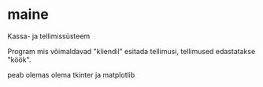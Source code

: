 # maine
Kassa- ja tellimissüsteem

Program mis võimaldavad "kliendil" esitada tellimusi, tellimused edastatakse "köök".

peab olemas olema tkinter ja matplotlib
